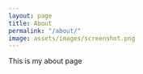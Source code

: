 ```yaml
---
layout: page
title: About
permalink: "/about/"
image: assets/images/screenshot.png
---
```


This is my about page

